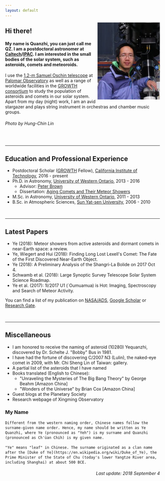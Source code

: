 ```yaml
---
layout: default
---
```


<img style="float: right;" src="me.jpg">

## Hi there!

#### My name is Quanzhi, you can just call me QZ. I am a postdoctoral astronomer at [Caltech](http://www.caltech.edu/)/[IPAC](http://www.ipac.caltech.edu/). I am interested in the small bodies of the solar system, such as asteroids, comets and meteoroids.

I use the [1.2-m Samuel Oschin telescope](http://www.astro.caltech.edu/palomar/about/telescopes/oschin.html) at [Palomar Observatory](http://www.astro.caltech.edu/palomar/homepage.html) as well as a range of worldwide facilities in the [GROWTH consortium](http://growth.caltech.edu/) to study the population of asteroids and comets in our solar system. Apart from my day (night) work, I am an avid stargazer and plays string instrument in orchestras and chamber music groups.

###### Photo by Hung-Chin Lin

<br>

* * *

## Education and Professional Experience

* Postdoctoral Scholar ([GROWTH](http://growth.caltech.edu/) Fellow), [California Institute of Technology](http://www.caltech.edu/), 2016 - present
* Ph.D. in Astronomy, [University of Western Ontario](http://www.uwo.ca/), 2013 - 2016
    * Advisor: [Peter Brown](http://meteor.uwo.ca/~pbrown/)
    * Dissertation: [Aging Comets and Their Meteor Showers](http://ir.lib.uwo.ca/etd/3903/)
* M.Sc. in Astronomy, [University of Western Ontario](http://www.uwo.ca/), 2011 - 2013
* B.Sc. in Atmospheric Sciences, [Sun Yat-sen University](http://www.sysu.edu.cn/), 2006 - 2010

<br>

* * *

## Latest Papers

* Ye (2018): Meteor showers from active asteroids and dormant comets in near-Earth space: a review.
* Ye, Wiegert and Hui (2018): Finding Long Lost Lexell's Comet: The Fate of the First Discovered Near-Earth Object.
* Ye (2018): A Preliminary Analysis of the Shangri-La Bolide on 2017 Oct 4.
* Schwamb et al. (2018): Large Synoptic Survey Telescope Solar System Science Roadmap.
* Ye et al. (2017): 1I/2017 U1 (`Oumuamua) is Hot: Imaging, Spectroscopy and Search of Meteor Activity.

You can find a list of my publication on [NASA/ADS](http://adsabs.harvard.edu/cgi-bin/nph-abs_connect?library&libname=Ye%27s+Refereed+Publication&libid=57e6ba2680), [Google Scholar](https://scholar.google.com/citations?user=F-w70dYAAAAJ&hl=en) or [Research Gate](https://www.researchgate.net/profile/Quan_Zhi_Ye).

<br>

* * *

## Miscellaneous

* I am honored to receive the naming of asteroid (10280) Yequanzhi, discovered by Dr. Schelte J. "Bobby" Bus in 1981.
* I have had the fortune of discovering C/2007 N3 (Lulin), the naked-eye comet in 2009, with Mr. Chi Sheng Lin of Taiwan: gallery.
* A partial list of the asteroids that I have named
* Books translated (English to Chinese):
    * "Unraveling the Mysteries of The Big Bang Theory" by George Beahm [Amazon China]
    * "Wonders of the Universe" by Brian Cox [Amazon China]
* Guest blogs at the Planetary Society
* Research webpage of Xingming Observatory

### My Name

```
Different from the western naming order, Chinese names follow the surname-given name order. Hence, my name should be written as Ye Quanzhi, where Ye (pronounced as "Yeh") is my surname and Quanzhi (pronounced as Ch'üan Chih) is my given name.

"Ye" means "leaf" in Chinese. The surname originated as a clan name after the [Duke of Ye](https://en.wikipedia.org/wiki/Duke_of_Ye), the Prime Minister of the State of Chu (today's lower Yangtze River area, including Shanghai) at about 500 BCE.
```

###### <div style="text-align: right">Last update: 2018 September 4</div>